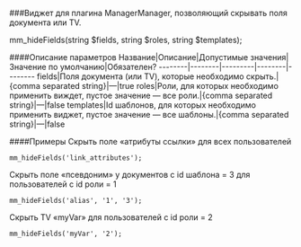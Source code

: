 ###Виджет для плагина ManagerManager, позволяющий скрывать поля документа или TV.

mm_hideFields(string $fields, string $roles, string $templates);


####Описание параметров
Название|Описание|Допустимые значения|Значение по умолчанию|Обязателен?
--------|--------|---------|--------|--------
fields|Поля документа (или TV), которые необходимо скрыть.|{comma separated string}|—|true
roles|Роли, для которых необходимо применить виждет, пустое значение — все роли.|{comma separated string}|—|false
templates|Id шаблонов, для которых необходимо применить виджет, пустое значение — все шаблоны.|{comma separated string}|—|false

####Примеры
Скрыть поле «атрибуты ссылки» для всех пользователей
	
	mm_hideFields('link_attributes');

Скрыть поле «псевдоним» у документов с id шаблона = 3 для пользователей с id роли = 1

	mm_hideFields('alias', '1', '3');

Скрыть TV «myVar» для пользователей с id роли = 2
	
	mm_hideFields('myVar', '2');